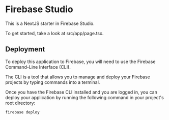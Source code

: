 # Firebase Studio

This is a NextJS starter in Firebase Studio.

To get started, take a look at src/app/page.tsx.

## Deployment

To deploy this application to Firebase, you will need to use the Firebase Command-Line Interface (CLI).

The CLI is a tool that allows you to manage and deploy your Firebase projects by typing commands into a terminal.

Once you have the Firebase CLI installed and you are logged in, you can deploy your application by running the following command in your project's root directory:

```bash
firebase deploy
```
<!-- Testing workflow fix -->
